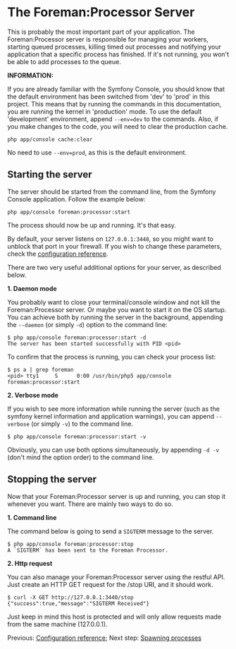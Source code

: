 The Foreman:Processor Server
============================

This is probably the most important part of your application. The Foreman:Processor server is
responsible for managing your workers, starting queued processes, killing timed out processes and 
notifying your application that a specific process has finished. If it's not running, you won't be
able to add processes to the queue.

**INFORMATION:**

If you are already familiar with the Symfony Console, you should know that the default
environment has been switched from 'dev' to 'prod' in this project. This means that
by running the commands in this documentation, you are running the kernel in 'production'
mode. To use the default 'development' environment, append `--env=dev` to the commands.
Also, if you make changes to the code, you will need to clear the production cache.

    php app/console cache:clear
    
No need to use `--env=prod`, as this is the default environment. 

Starting the server
-------------------

The server should be started from the command line, from the Symfony Console application. Follow the example below:

    php app/console foreman:processor:start
    
The process should now be up and running. It's that easy.

By default, your server listens on `127.0.0.1:3440`, so you might want to unblock that port in your firewall. If you
wish to change these parameters, check the [configuration reference](configuration.md#host-and-port).

There are two very useful additional options for your server, as described below.

**1. Daemon mode**

You probably want to close your terminal/console window and not kill the Foreman:Processor server.
Or maybe you want to start it on the OS startup. You can achieve both by running the server in the background,
appending the `--daemon` (or simply `-d`) option to the command line:

    $ php app/console foreman:processor:start -d
    The server has been started successfully with PID <pid>
    
To confirm that the process is running, you can check your process list:

    $ ps a | grep foreman
    <pid> tty1     S      0:00 /usr/bin/php5 app/console foreman:processor:start
    
**2. Verbose mode**

If you wish to see more information while running the server (such as the symfony kernel information and 
application warnings), you can append `--verbose` (or simply `-v`) to the command line.

    $ php app/console foreman:processor:start -v
    
Obviously, you can use both options simultaneously, by appending `-d -v` (don't mind the option order) to the command 
line.

Stopping the server
-------------------

Now that your Foreman:Processor server is up and running, you can stop it whenever you want. There are mainly two ways 
to do so.

**1. Command line**

The command below is going to send a `SIGTERM` message to the server.

    $ php app/console foreman:processor:stop
    A `SIGTERM` has been sent to the Foreman Processor.
 
**2. Http request**
 
You can also manage your Foreman:Processor server using the restful API. Just create an HTTP GET request for the /stop 
URI, and it should work.

    $ curl -X GET http://127.0.0.1:3440/stop
    {"success":true,"message":"SIGTERM Received"}
    
Just keep in mind this host is protected and will only allow requests made from the same machine (127.0.0.1).

Previous: [Configuration reference](configuration.md); Next step: [Spawning processes](process.md)